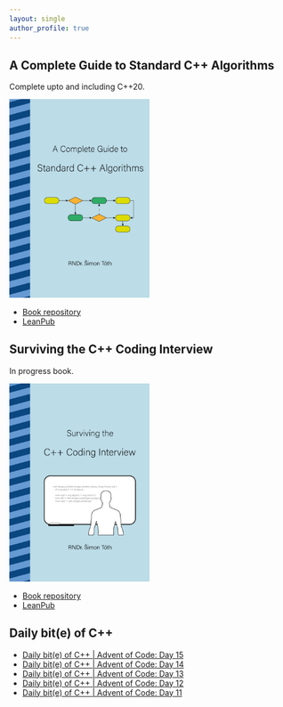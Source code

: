 ```yaml
---
layout: single
author_profile: true
---
```


## A Complete Guide to Standard C++ Algorithms

Complete upto and including C++20.

[<img src="assets/images/book_algorithms_cover.png" width="50%">](https://leanpub.com/cpp-algorithms-guide)

- [Book repository](https://github.com/HappyCerberus/book-cpp-algorithms)
- [LeanPub](https://leanpub.com/cpp-algorithms-guide)

## Surviving the C++ Coding Interview

In progress book.

[<img src="assets/images/book_coding_interview_cover.png" width="50%">](https://leanpub.com/cpp-coding-interview)

- [Book repository](https://leanpub.com/cpp-coding-interview)
- [LeanPub](https://leanpub.com/cpp-coding-interview)

## Daily bit(e) of C++

<ul>
<!-- SUBSTACK:START --><li><a href="https://simontoth.substack.com/p/daily-bite-of-c-advent-of-code-day-b1a">Daily bit&lpar;e&rpar; of C++ | Advent of Code: Day 15</a></li><li><a href="https://simontoth.substack.com/p/daily-bite-of-c-advent-of-code-day-792">Daily bit&lpar;e&rpar; of C++ | Advent of Code: Day 14</a></li><li><a href="https://simontoth.substack.com/p/daily-bite-of-c-advent-of-code-day-c18">Daily bit&lpar;e&rpar; of C++ | Advent of Code: Day 13</a></li><li><a href="https://simontoth.substack.com/p/daily-bite-of-c-advent-of-code-day-c1f">Daily bit&lpar;e&rpar; of C++ | Advent of Code: Day 12</a></li><li><a href="https://simontoth.substack.com/p/daily-bite-of-c-advent-of-code-day-0ff">Daily bit&lpar;e&rpar; of C++ | Advent of Code: Day 11</a></li><!-- SUBSTACK:END -->
</ul>